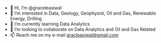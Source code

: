- 👋 Hi, I’m @graceleasiwal
- 👀 I’m interested in Data, Geology, Geophysist, Oil and Gas, Renewable Energy, Drilling 
- 🌱 I’m currently learning Data Analytics
- 💞️ I’m looking to collaborate on Data Analytics and Oil and Gas Related
- 📫 Reach me on my e-mail gracleasiwal@gmail.com

<!---
graceleasiwal/graceleasiwal is a ✨ special ✨ repository because its `README.md` (this file) appears on your GitHub profile.
You can click the Preview link to take a look at your changes.
--->
